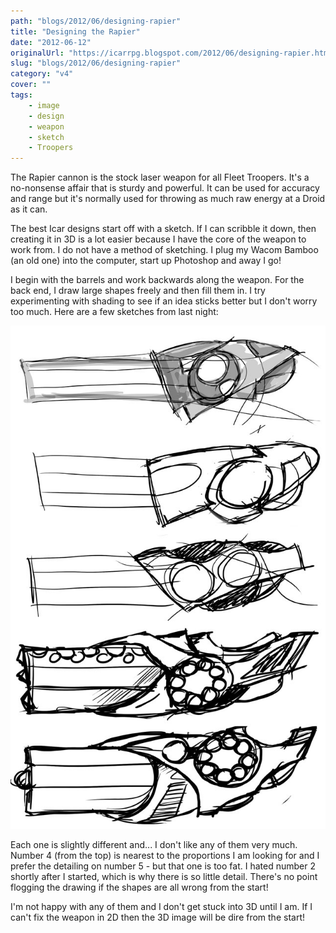 ```yaml
---
path: "blogs/2012/06/designing-rapier"
title: "Designing the Rapier"
date: "2012-06-12"
originalUrl: "https://icarrpg.blogspot.com/2012/06/designing-rapier.html"
slug: "blogs/2012/06/designing-rapier"
category: "v4"
cover: ""
tags:
    - image
    - design
    - weapon
    - sketch
    - Troopers
---
```

The Rapier cannon is the stock laser weapon for all Fleet Troopers. It's a no-nonsense affair that is sturdy and powerful. It can be used for accuracy and range but it's normally used for throwing as much raw energy at a Droid as it can.  

The best Icar designs start off with a sketch. If I can scribble it down, then creating it in 3D is a lot easier because I have the core of the weapon to work from. I do not have a method of sketching. I plug my Wacom Bamboo (an old one) into the computer, start up Photoshop and away I go!  

I begin with the barrels and work backwards along the weapon. For the back end, I draw large shapes freely and then fill them in. I try experimenting with shading to see if an idea sticks better but I don't worry too much. Here are a few sketches from last night:  

![Slightly naff side on sketches of the rapier, none of them feel right](./images/fleet-weapons-rapier-concepts-1.jpg)

Each one is slightly different and... I don't like any of them very much. Number 4 (from the top) is nearest to the proportions I am looking for and I prefer the detailing on number 5 - but that one is too fat. I hated number 2 shortly after I started, which is why there is so little detail. There's no point flogging the drawing if the shapes are all wrong from the start! 

I'm not happy with any of them and I don't get stuck into 3D until I am. If I can't fix the weapon in 2D then the 3D image will be dire from the start!